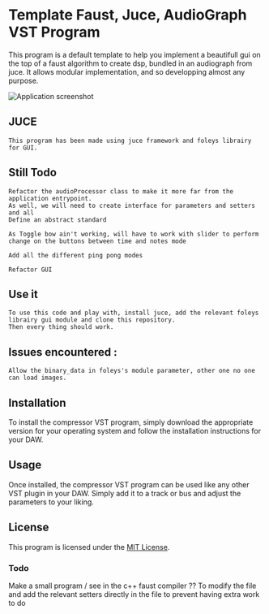 # Template Faust, Juce, AudioGraph VST Program

This program is a default template to help you implement a beautifull gui on the top of a faust algorithm to create dsp, bundled in an audiograph from juce. It allows modular implementation, and so developping almost any purpose.

![Application screenshot](./Source/Resources/screenshot.PNG)


## JUCE
    This program has been made using juce framework and foleys librairy for GUI.

## Still Todo
    Refactor the audioProcessor class to make it more far from the application entrypoint.
    As well, we will need to create interface for parameters and setters and all
    Define an abstract standard

    As Toggle bow ain't working, will have to work with slider to perform change on the buttons between time and notes mode

    Add all the different ping pong modes

    Refactor GUI

    
## Use it
    To use this code and play with, install juce, add the relevant foleys librairy gui module and clone this repository.
    Then every thing should work.

## Issues encountered :

    Allow the binary_data in foleys's module parameter, other one no one can load images.

## Installation

To install the compressor VST program, simply download the appropriate version for your operating system and follow the installation instructions for your DAW.

## Usage

Once installed, the compressor VST program can be used like any other VST plugin in your DAW. Simply add it to a track or bus and adjust the parameters to your liking.

## License

This program is licensed under the [MIT License](LICENSE).

### Todo 
Make a small program / see in the c++ faust compiler ?? 
To modify the file and add the relevant setters directly in the file to prevent having extra work to do